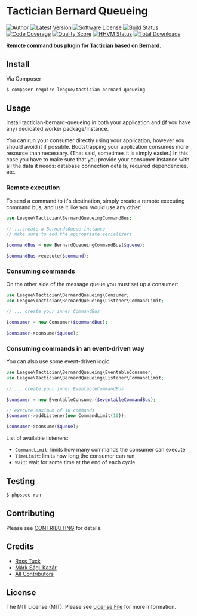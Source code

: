 # Tactician Bernard Queueing

[![Author](http://img.shields.io/badge/author-@sagikazarmark-blue.svg?style=flat-square)](https://twitter.com/sagikazarmark)
[![Latest Version](https://img.shields.io/github/release/thephpleague/tactician-bernard-queueing.svg?style=flat-square)](https://github.com/thephpleague/tactician-bernard-queueing/releases)
[![Software License](https://img.shields.io/badge/license-MIT-brightgreen.svg?style=flat-square)](LICENSE)
[![Build Status](https://img.shields.io/travis/thephpleague/tactician-bernard-queueing.svg?style=flat-square)](https://travis-ci.org/thephpleague/tactician-bernard-queueing)
[![Code Coverage](https://img.shields.io/scrutinizer/coverage/g/thephpleague/tactician-bernard-queueing.svg?style=flat-square)](https://scrutinizer-ci.com/g/thephpleague/tactician-bernard-queueing)
[![Quality Score](https://img.shields.io/scrutinizer/g/thephpleague/tactician-bernard-queueing.svg?style=flat-square)](https://scrutinizer-ci.com/g/thephpleague/tactician-bernard-queueing)
[![HHVM Status](https://img.shields.io/hhvm/thephpleague/tactician-bernard-queueing.svg?style=flat-square)](http://hhvm.h4cc.de/package/thephpleague/tactician-bernard-queueing)
[![Total Downloads](https://img.shields.io/packagist/dt/league/tactician-bernard-queueing.svg?style=flat-square)](https://packagist.org/packages/league/tactician-bernard-queueing)

**Remote command bus plugin for [Tactician](http://tactician.thephpleague.com) based on [Bernard](http://bernardphp.com).**


## Install

Via Composer

``` bash
$ composer require league/tactician-bernard-queueing
```


## Usage

Install tactician-bernard-queueing in both your application and (if you have any) dedicated worker package/instance.

You can run your consumer directly using your application, however you should avoid it if possible. Bootstrapping your application consumes more resource than necessary. (That said, sometimes it is simply easier.) In this case you have to make sure that you provide your consumer instance with all the data it needs: database connection details, required dependencies, etc.


### Remote execution

To send a command to it's destination, simply create a remote executing command bus, and use it like you would use any other:

``` php
use League\Tactician\BernardQueueingCommandBus;

// ...create a Bernard\Queue instance
// make sure to add the appropriate serializers

$commandBus = new BernardQueueingCommandBus($queue);

$commandBus->execute($command);
```


### Consuming commands

On the other side of the message queue you must set up a consumer:

``` php
use League\Tactician\BernardQueueing\Consumer;
use League\Tactician\BernardQueueing\Listener\CommandLimit;

// ... create your inner CommandBus

$consumer = new Consumer($commandBus);

$consumer->consume($queue);
```


### Consuming commands in an event-driven way

You can also use some event-driven logic:

``` php
use League\Tactician\BernardQueueing\EventableConsumer;
use League\Tactician\BernardQueueing\Listener\CommandLimit;

// ... create your inner EventableCommandBus

$consumer = new EventableConsumer($eventableCommandBus);

// execute maximum of 10 commands
$consumer->addListener(new CommandLimit(10));

$consumer->consume($queue);
```

List of available listeners:

- `CommandLimit`: limits how many commands the consumer can execute
- `TimeLimit`: limits how long the consumer can run
- `Wait`: wait for some time at the end of each cycle


## Testing

``` bash
$ phpspec run
```


## Contributing

Please see [CONTRIBUTING](CONTRIBUTING.md) for details.


## Credits

- [Ross Tuck](https://github.com/rosstuck)
- [Márk Sági-Kazár](https://github.com/sagikazarmark)
- [All Contributors](https://github.com/thephpleague/tactician-bernard-queueing/contributors)


## License

The MIT License (MIT). Please see [License File](LICENSE) for more information.
